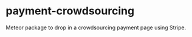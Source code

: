 payment-crowdsourcing
=====================

Meteor package to drop in a crowdsourcing payment page using Stripe.
